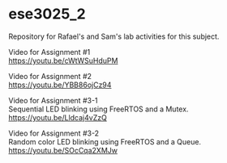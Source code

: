 # ese3025_2

Repository for Rafael's and Sam's lab activities for this subject.

Video for Assignment #1\
https://youtu.be/cWtWSuHduPM

Video for Assignment #2\
https://youtu.be/YBB86ojCz94

Video for Assignment #3-1\
Sequential LED blinking using FreeRTOS and a Mutex.\
https://youtu.be/Lldcaj4vZzQ

Video for Assignment #3-2\
Random color LED blinking using FreeRTOS and a Queue.\
https://youtu.be/SOcCqa2XMJw
